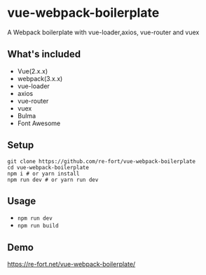 vue-webpack-boilerplate
======================

A Webpack boilerplate with vue-loader,axios, vue-router and vuex

## What's included
- Vue(2.x.x)
- webpack(3.x.x)
- vue-loader
- axios
- vue-router
- vuex
- Bulma
- Font Awesome

## Setup
```
git clone https://github.com/re-fort/vue-webpack-boilerplate
cd vue-webpack-boilerplate
npm i # or yarn install
npm run dev # or yarn run dev
```

## Usage
- `npm run dev`
- `npm run build`

## Demo
https://re-fort.net/vue-webpack-boilerplate/
